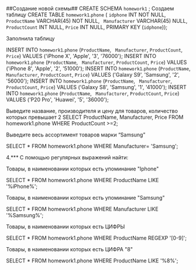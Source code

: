 ##Создание новой схемы##
CREATE SCHEMA `homework1` ;
Создаем таблицу 
CREATE TABLE `homework1`.`phone` (
  `idphone` INT NOT NULL,
  `ProductName` VARCHAR(45) NOT NULL,
  ` Manufacturer` VARCHAR(45) NULL,
  `ProductCount` INT NULL,
  `Price` INT NULL,
  PRIMARY KEY (`idphone`));
    

Заполнила таблицу 

INSERT INTO `homework1`.`phone` (`ProductName`, ` Manufacturer`, `ProductCount`, `Price`) VALUES ('iPhone X', 'Apple', '3', '76000');
INSERT INTO `homework1`.`phone` (`ProductName`, ` Manufacturer`, `ProductCount`, `Price`) VALUES ('iPhone 8', 'Apple', '2', '51000');
INSERT INTO `homework1`.`phone` (`ProductName`, ` Manufacturer`, `ProductCount`, `Price`) VALUES ('Galaxy S9', 'Samsung', '2', '56000');
INSERT INTO `homework1`.`phone` (`ProductName`, ` Manufacturer`, `ProductCount`, `Price`) VALUES ('Galaxy S8', 'Samsung', '1', '41000');
INSERT INTO `homework1`.`phone` (`ProductName`, ` Manufacturer`, `ProductCount`, `Price`) VALUES ('P20 Pro', 'Huawei', '5', '36000');

Выведите название, производителя и цену для товаров, количество которых превышает 2
SELECT ProductName, Manufacturer, Price FROM homework1.phone
WHERE ProductCount >=2;

Выведите весь ассортимент товаров марки “Samsung”

SELECT * FROM homework1.phone
WHERE Manufacturer= 'Samsung';

4.*** С помощью регулярных выражений найти:

Товары, в наименовании которых есть упоминание "Iphone"

SELECT * FROM homework1.phone
WHERE ProductName LIKE '%iPhone%';

Товары, в наименовании которых есть упоминание "Samsung"

SELECT * FROM homework1.phone
WHERE Manufacturer LIKE '%Samsung%';

Товары, в наименовании которых есть ЦИФРЫ

SELECT * FROM homework1.phone
WHERE ProductName REGEXP '[0-9]';

Товары, в наименовании которых есть ЦИФРА "8"

SELECT * FROM homework1.phone
WHERE ProductName LIKE '%8%';